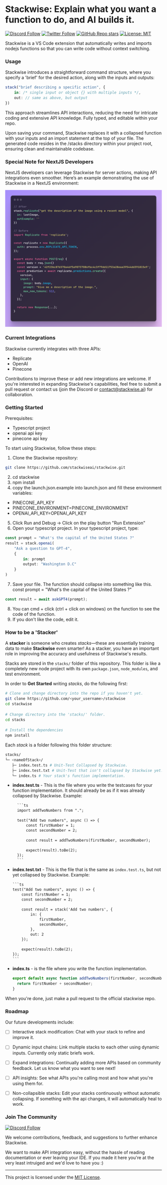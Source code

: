 # Stackwise: Explain what you want a function to do, and AI builds it.

[![Discord Follow](https://dcbadge.vercel.app/api/server/KfUxa8h3s6?style=flat)](https://discord.gg/KfUxa8h3s6)
[![Twitter Follow](https://img.shields.io/twitter/follow/stackwiseai?style=social)](https://twitter.com/stackwiseai)
[![GitHub Repo stars](https://img.shields.io/github/stars/stackwiseai/stackwise?style=social)](https://github.com/stackwiseai/stackwise/stargazers)
[![License: MIT](https://img.shields.io/badge/License-MIT-yellow.svg)](https://opensource.org/licenses/MIT)

Stackwise is a VS Code extension that automatically writes and imports nodejs functions so that you can write code without context switching.

### Usage

Stackwise introduces a straightforward command structure, where you specify a 'brief' for the desired action, along with the inputs and outputs:

```typescript
stack("brief describing a specific action", {
    in: /* single input or object {} with multiple inputs */,
    out: // same as above, but output
})
```

This approach streamlines API interactions, reducing the need for intricate coding and extensive API knowledge. Fully typed, and editable within your repo.

Upon saving your command, Stackwise replaces it with a collapsed function with your inputs and an import statement at the top of your file. The generated code resides in the /stacks directory within your project root, ensuring clean and maintainable codebase.

### Special Note for NextJS Developers

NextJS developers can leverage Stackwise for server actions, making API integrations even smoother. Here’s an example demonstrating the use of Stackwise in a NextJS environment:

![example image](example.png)

### Current Integrations

Stackwise currently integrates with three APIs:

- Replicate
- OpenAI
- Pinecone

Contributions to improve these or add new integrations are welcome. If you're interested in expanding Stackwise's capabilities, feel free to submit a pull request or contact us (join the Discord or contact@stackwise.ai) for collaboration.

### Getting Started

Prerequisites:

- Typescript project
- openai api key
- pinecone api key

To start using Stackwise, follow these steps:

1. Clone the Stackwise repository:

```bash
git clone https://github.com/stackwiseai/stackwise.git
```

2. cd stackwise
3. npm install
4. copy the launch.json.example into launch.json and fill these environment variables:

- PINECONE_API_KEY
- PINECONE_ENVIRONMENT=PINECONE_ENVIRONMENT
- OPENAI_API_KEY=OPENAI_API_KEY

5. Click Run and Debug -> Click on the play button "Run Extension"
6. Open your typescript project. In your typescript project, type:

```typescript
const prompt = "What's the capital of the United States ?"
result = stack.openai(
    "Ask a question to GPT-4",
    {
        in: prompt
        output: "Washington D.C"
    }
)
```

7. Save your file. The function should collapse into something like this.
   const prompt = "What's the capital of the United States ?"

```typescript
const result = await askGPT4(prompt);
```

8. You can cmd + click (ctrl + click on windows) on the function to see the code of the function.
9. If you don't like the code, edit it.

### How to be a 'Stacker'

<!-- How to be a 'Stacker' can be moved to the CONTRIBUTING.md of this repo -->

A **stacker** is someone who creates _stacks_—these are essentially training data
to make **Stackwise** even smarter! As a stacker, you have an important role in
improving the accuracy and usefulness of Stackwise's results.

Stacks are stored in the `stacks/` folder of this repository. This folder is like
a completely new node project with its own `package.json`, `node_modules`, and
test environment.

In order to **Get Started** writing _stacks_, do the following first:

```sh
# Clone and change directory into the repo if you haven't yet.
git clone https://github.com/<your_username>/stackwise
cd stackwise

# Change directory into the 'stacks/' folder.
cd stacks

# Install the dependencies
npm install
```

Each _stack_ is a folder following this folder structure:

```sh
stacks/
└─ <nameOfStack>/
   ├─ index.test.ts # Unit-Test Collapsed by Stackwise.
   ├─ index.test.txt # Unit-Test that isn't collapsed by Stackwise yet.
   └─ index.ts # Your stack's function implementation.
```

- **index.test.ts** - This is the file where you write the testcases for your
  function implementation. It should already be as if it was already collapsed
  by Stackwise. Example:

        ```ts
        import addTwoNumbers from ".";

        test("Add two numbers", async () => {
            const firstNumber = 1;
            const secondNumber = 2;

            const result = addTwoNumbers(firstNumber, secondNumber);

            expect(result).toBe(2);
        });
        ```

- **index.test.txt** - This is the file that is the same as `index.test.ts`, but
  not yet collapsed by Stackwise. Example:

      ```ts
      test("Add two numbers", async () => {
          const firstNumber = 1;
          const secondNumber = 2;

          const result = stack('Add two numbers', {
              in: {
                  firstNumber,
                  secondNumber,
              },
              out: 2
          });

          expect(result).toBe(2);
      });
      ```

- **index.ts** - is the file where you write the function implementation.
  ```ts
  export default async function addTwoNumbers(firstNumber, secondNumber) {
    return firstNumber + secondNumber;
  }
  ```

When you're done, just make a pull request to the official stackwise repo.

### Roadmap

Our future developments include:

- [ ] Interactive stack modification: Chat with your stack to refine and improve it.

- [ ] Dynamic input chains: Link multiple stacks to each other using dynamic inputs. Currently only static briefs work.

- [ ] Expand integrations: Continually adding more APIs based on community feedback. Let us know what you want to see next!

- [ ] API insights: See what APIs you're calling most and how what you're using them for.

- [ ] Non-collapsible stacks: Edit your stacks continuously without automatic collapsing. If something with the api changes, it will automatically heal to work.

### Join The Community

[![Discord Follow](https://dcbadge.vercel.app/api/server/KfUxa8h3s6?style=flat)](https://discord.gg/KfUxa8h3s6)

We welcome contributions, feedback, and suggestions to further enhance Stackwise.

We want to make API integration easy, without the hassle of reading documentation or ever leaving your IDE. If you made it here you're at the very least intruiged and we'd love to have you :)

---

This project is licensed under the [MIT License](LICENSE).
